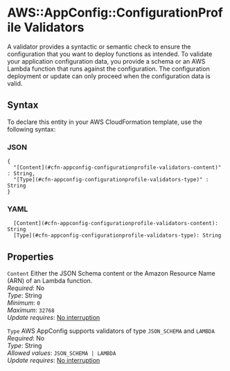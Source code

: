 # AWS::AppConfig::ConfigurationProfile Validators<a name="aws-properties-appconfig-configurationprofile-validators"></a>

A validator provides a syntactic or semantic check to ensure the configuration that you want to deploy functions as intended\. To validate your application configuration data, you provide a schema or an AWS Lambda function that runs against the configuration\. The configuration deployment or update can only proceed when the configuration data is valid\.

## Syntax<a name="aws-properties-appconfig-configurationprofile-validators-syntax"></a>

To declare this entity in your AWS CloudFormation template, use the following syntax:

### JSON<a name="aws-properties-appconfig-configurationprofile-validators-syntax.json"></a>

```
{
  "[Content](#cfn-appconfig-configurationprofile-validators-content)" : String,
  "[Type](#cfn-appconfig-configurationprofile-validators-type)" : String
}
```

### YAML<a name="aws-properties-appconfig-configurationprofile-validators-syntax.yaml"></a>

```
  [Content](#cfn-appconfig-configurationprofile-validators-content): String
  [Type](#cfn-appconfig-configurationprofile-validators-type): String
```

## Properties<a name="aws-properties-appconfig-configurationprofile-validators-properties"></a>

`Content` <a name="cfn-appconfig-configurationprofile-validators-content"></a>
Either the JSON Schema content or the Amazon Resource Name \(ARN\) of an Lambda function\.  
_Required_: No  
_Type_: String  
_Minimum_: `0`  
_Maximum_: `32768`  
_Update requires_: [No interruption](https://docs.aws.amazon.com/AWSCloudFormation/latest/UserGuide/using-cfn-updating-stacks-update-behaviors.html#update-no-interrupt)

`Type` <a name="cfn-appconfig-configurationprofile-validators-type"></a>
AWS AppConfig supports validators of type `JSON_SCHEMA` and `LAMBDA`  
_Required_: No  
_Type_: String  
_Allowed values_: `JSON_SCHEMA | LAMBDA`  
_Update requires_: [No interruption](https://docs.aws.amazon.com/AWSCloudFormation/latest/UserGuide/using-cfn-updating-stacks-update-behaviors.html#update-no-interrupt)
